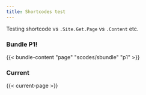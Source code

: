 ```yaml
---
title: Shortcodes test
---
```


Testing shortcode vs `.Site.Get.Page` vs `.Content` etc.

### Bundle P1!

{{< bundle-content "page" "scodes/sbundle" "p1" >}}


### Current

{{< current-page >}}
